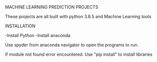MACHINE LEARNING PREDICTION PROJECTS

These projects are all built with python 3.8.5 and Machine Learning tools

INSTALLATION

-Install Python
-Install anaconda

Use spyder from anaconda navigator to open the programs to run.

If module not found error encountered. Use "pip install" to install libraries
